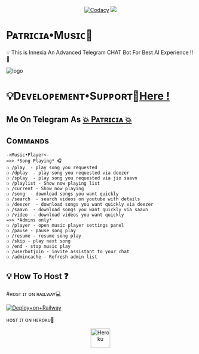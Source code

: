 <p align="center">
    <a href="https://app.codacy.com/gh/TEAM-PATRICIA/PatriciaMusic2.0/dashboard?branch=Legacy"> <img src="https://img.shields.io/codacy/grade/4d58f2a402b54aed8a7d95f7add45a81?color=cyan&logo=codacy&logoColor=white&style=for-the-badge" alt="Codacy" /></a>
    <a href="https://github.com/TEAM-PATRICIA/PatriciaMusic2.0"> <img src="https://img.shields.io/github/repo-size/TeamInnexia/innexiaBot?color=cyan&logo=github&logoColor=white&style=for-the-badge" /></a>
</p>


# Pᴀᴛʀɪᴄɪᴀ•Mᴜsɪᴄ👮
💡 This is Innexia An Advanced Telegram CHAT Bot For Best AI Experience !! 🤖 

![logo](https://telegra.ph/file/4d1c1151214987122659b.jpg)
#  💡Dᴇᴠᴇʟᴏᴩᴇᴍᴇɴᴛ•Sᴜᴩᴩᴏʀᴛ👥[Here !](https://t.me/patricia_support)

## Me On Telegram As [💥 Pᴀᴛʀɪᴄɪᴀ 💥](https://t.me/PATRICIA_ROBOT)

## Cᴏᴍᴍᴀɴᴅs
```
->Music•Player<-
=>> *Song Playing* 🎧 
❍ /play  - play song you requested
❍ /dplay  - play song you requested via deezer
❍ /splay  - play song you requested via jio saavn
❍ /playlist - Show now playing list
❍ /current - Show now playing
❍ /song  - download songs you want quickly
❍ /search  - search videos on youtube with details
❍ /deezer  - download songs you want quickly via deezer
❍ /saavn  - download songs you want quickly via saavn
❍ /video  - download videos you want quickly
=>> *Admins only*
❍ /player - open music player settings panel
❍ /pause - pause song play
❍ /resume - resume song play
❍ /skip - play next song
❍ /end - stop music play
❍ /userbotjoin - invite assistant to your chat
❍ /admincache - Refresh admin list

```


## 💡 How To Host ❓️

#ʜᴏsᴛ ɪᴛ ᴏɴ ʀᴀɪʟᴡᴀʏ💻

[![Deploy+on+Railway](https://railway.app/button.svg)](https://railway.app/new/template?template=https://github.com/TEAM-PATRICIA/PatriciaMusic2.0&envs=BOT_USERNAME,BOT_TOKEN,SESSION_NAME,PROJECT_NAME,SUPPORT_GROUP,BOT_NAME,BG_IMAGE,ARQ_API_KEY,ASSISTANT_NAME,API_ID,UPDATES_CHANNEL,API_HASH,PMPERMITSUDO_USERS,DURATION_LIMIT )

ʜᴏsᴛ ɪᴛ ᴏɴ ʜᴇʀᴏᴋᴜ🚀
<p align="center"><a href="https://heroku.com/deploy?template=https://github.com/TEAM-PATRICIA/PatriciaMusic2.0"><img align="center" alt="Heroku" width="52px" src="https://www.nicepng.com/png/full/223-2233246_heroku-logo-salesforce-heroku.png"></p>
 

